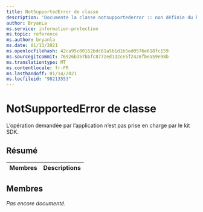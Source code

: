 ```yaml
---
title: NotSupportedError de classe
description: 'Documente la classe notsupportederror :: non définie du kit de développement logiciel (SDK) Microsoft Information Protection (MIP).'
author: BryanLa
ms.service: information-protection
ms.topic: reference
ms.author: bryanla
ms.date: 01/13/2021
ms.openlocfilehash: 42ca95c80162bdc61a5b1d1b5ed0576e618fc159
ms.sourcegitcommit: 76926b357bbfc8772ed132ce5f2426fbea59e98b
ms.translationtype: MT
ms.contentlocale: fr-FR
ms.lasthandoff: 01/14/2021
ms.locfileid: "98213553"
---
```

# <a name="class-notsupportederror"></a>NotSupportedError de classe 
L’opération demandée par l’application n’est pas prise en charge par le kit SDK.
  
## <a name="summary"></a>Résumé
 Membres                        | Descriptions                                
--------------------------------|---------------------------------------------
  
## <a name="members"></a>Membres
_Pas encore documenté._

